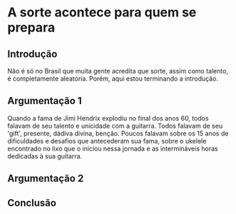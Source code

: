 # A sorte acontece para quem se prepara

## Introdução
Não é só no Brasil que muita gente acredita que sorte, assim como talento, é completamente aleatória. Porém, aqui estou terminando a introdução.

## Argumentação 1
Quando a fama de Jimi Hendrix explodiu no final dos anos 60, todos falavam de seu talento e unicidade com a guitarra. Todos falavam de seu 'gift', presente, dádiva divina, benção. Poucos falavam sobre os 15 anos de dificuldades e desafios que antecederam sua fama, sobre o ukelele encontrado no lixo que o iniciou nessa jornada e as intermináveis horas dedicadas à sua guitarra.

## Argumentação 2

## Conclusão
